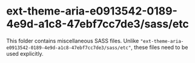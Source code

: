 # ext-theme-aria-e0913542-0189-4e9d-a1c8-47ebf7cc7de3/sass/etc

This folder contains miscellaneous SASS files. Unlike `"ext-theme-aria-e0913542-0189-4e9d-a1c8-47ebf7cc7de3/sass/etc"`, these files
need to be used explicitly.
